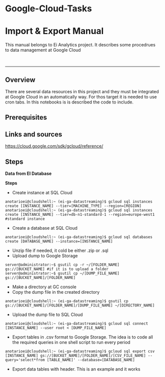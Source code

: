 # Google-Cloud-Tasks
# Import & Export Manual

This manual belongs to Ei Analytics project. It describes some procedrues to data management at Google Cloud

<br>
<hr>


## Overview
There are several data resources in this project and they must be integrated at Google Cloud in an automatically way. For thos target it is needed to use cron tabs. In this notebooks is is described the code to include.

## Prerequisites

## Links and sources
https://cloud.google.com/sdk/gcloud/reference/

## Steps

__Data from EI Database__

__Steps__

- Create instance at SQL Cloud
```console
anotarioei@cloudshell:~ (ei-ga-datastreaming)$ gcloud sql instances create [INSTANCE_NAME] --tier=[MACHINE_TYPE] --region=[REGION]
anotarioei@cloudshell:~ (ei-ga-datastreaming)$ gcloud sql instances create [INSTANCE_NAME] --tier=db-n1-standard-1 --region=europe-west1 #standard instance
```
- Create a database at SQL Cloud
```
anotarioei@cloudshell:~ (ei-ga-datastreaming)$ gcloud sql databases create [DATABASE_NAME] --instance=[INSTANCE_NAME]
```
- Unzip file if needed, it cold be either .zip or .sql
- Upload dump to Google Storage
```console
server@administrator:~$ gsutil cp -r ~/[FOLDER_NAME] gs://[BUCKET_NAME] #if it is to upload a folder
server@administrator:~$ gsutil cp ~/[DUMP_FILE_NAME] gs://[BUCKET_NAME]/[FOLDER_NAME]
```
- Make a directory at GC console
- Copy the dump file in the created directory
```console
anotarioei@cloudshell:~ (ei-ga-datastreaming)$ gsutil cp gs://[BUCKET_NAME]/[FOLDER_NAME]/[DUMP_FILE_NAME] ~/[DIRECTORY_NAME]
```
- Upload the dump file to SQL Cloud
```console
anotarioei@cloudshell:~ (ei-ga-datastreaming)$ gcloud sql connect [INSTANCE_NAME] --user root < [DUMP_FILE_NAME]
```
- Export tables in .csv format to Google Storage. The idea is to code all the required queries in one shell script to run every period
```
anotarioei@cloudshell:~ (ei-ga-datastreaming)$ gcloud sql export csv [INSTANCE_NAME] gs://[BUCKET_NAME]/[FOLDER_NAME]/[CSV_FILE_NAME] --query='select*from [TABLE_NAME]' --database=[DATABASE_NAME]
```


- Export data tables with header. This is an example and it works
